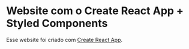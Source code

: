 # Website com o Create React App + Styled Components

Esse website foi criado com [Create React App](https://github.com/facebook/create-react-app).